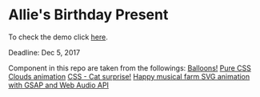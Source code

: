 # Allie's Birthday Present

To check the demo click [here](https://hosseintalebi.github.io/allies-present/).

Deadline: Dec 5, 2017

Component in this repo are taken from the followings:
[Balloons!](https://codepen.io/bennettfeely/pen/nbFCp)
[Pure CSS Clouds animation](https://codepen.io/iamrohan/pen/ezzaMq)
[CSS - Cat surprise!](https://codepen.io/anon/pen/QOazya)
[Happy musical farm SVG animation with GSAP and Web Audio API](https://codepen.io/gregorojstersek/pen/xLmGmM?limit=all&page=11&q=grass)
